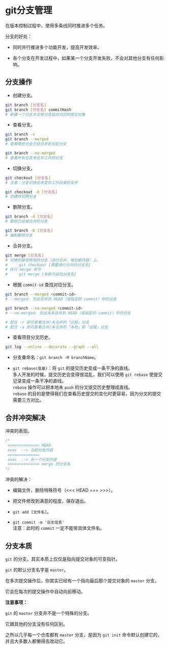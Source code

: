 # git分支管理

在版本控制过程中，使用多条线同时推进多个任务。

分支的好处：

- 同时并行推进多个功能开发，提高开发效率。

- 各个分支在开发过程中，如果某一个分支开发失败，不会对其他分支有任何影响。

## 分支操作

- 创建分支。

```bash
git branch [分支名]
git branch [分支名] commitHash
# 新建一个分支并且使分支指向对应的提交对象
```

- 查看分支。

```bash
git branch -v
git branch --merged
# 查看哪些分支已经合并到当前分支

git branch --no-merged
# 查看所有包含未合并工作的分支
```

- 切换分支。

```bash
git checkout [分支名]
# 注意：分支切换会改变你工作目录的文件

git checkout -b [分支名]
# 创建并切换分支
```

- 删除分支。

```bash
git branch -d [分支名]
# 删除已经被合并的分支

git branch -D [分支名]
# 强制删除分支
```

- 合并分支。

```bash
git merge [分支名]
# 切换到接受修改的分支（进行合并，增加新内容）上。
#     git checkout [需要进行合并的分支名]
# 执行 merge 命令
#     git merge [有新内容的分支名]
```

- 根据 `commit-id` 查找对应分支。

```bash
git branch --merged <commit-id>
# --merged: 列出合并到 HEAD（或指定的 commit）中的分支

git branch --no-merged <commit-id>
# --no-merged: 列出尚未合并到 HEAD（或指定的 commit）中的分支

# 配合 -r 即可查看合并/未合并的「远程」分支
# 配合 -a 即可查看合并/未合并的「本地」和「远程」分支
```

- 查看项目分叉历史。

```bash
git log --online --decorate --graph --all
```

- 分支重命名：`git branch -M branchName`。

- `git rebase(变基)`：将 `git` 的提交历史变成一条干净的直线。  
多人开发的时候，提交历史会变得很混乱，我们可以使用 `git rebase` 使提交记录变成一条干净的直线。  
`rebase` 操作可以把本地未 `push` 的分叉提交历史整理成直线。  
`rebase` 的目的是使得我们在查看历史提交的变化时更容易，因为分叉的提交需要三方对比。

## 合并冲突解决

冲突的表现。

```js
/*
 <<<<<<<<<<<<<< HEAD
 xxxx  --> 当前分支内容
 ==============
 xxxx  --> 另一个分支内容
 >>>>>>>>>>>>>> merge 的分支名
*/
```

冲突的解决：

- 编辑文件，删除特殊符号（<<< HEAD === >>>）。

- 把文件修改到满意的程度，保存退出。

- `git add [文件名]`。

- `git commit -m '日志信息'`  
注意：此时的 `commit` 一定不能带具体文件名。

## 分支本质

`git` 的分支，其实本质上仅仅是指向提交对象的可变指针。

`git` 的默认分支名字是 `master`。

在多次提交操作后，你其实已经有一个指向最后那个提交对象的 `master` 分支。

它会在每次的提交操作中自动向前移动。

**注意事项：**

`git` 的 `master` 分支并不是一个特殊的分支。

它跟其他的分支没有任何区别。

之所以几乎每一个仓库都有 `master` 分支，是因为 `git init` 命令默认创建它的，并且大多数人都懒得去改动它。
